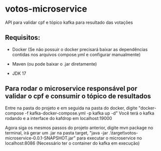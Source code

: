 # votos-microservice
API para validar cpf e tópico kafka para resultado das votações

## Requisitos:

- Docker (Se não possuir o docker precisará baixar as dependências contidas nos arquivos compose.yml e configurar manualmente)
- Maven (ou pode baixar o .jar diretamente)

- JDK 17

## Para rodar o microservice responsável por validar o cpf e consumir o tópico de resultados 
 
Entre na pasta do projeto e em seguida na pasta do docker, digite "docker-compose -f kafka-docker-compose.yml -p kafka up -d"
Você terá o kafka rodando e a interface do kafdrop em localhost:19000

Agora siga os mesmos passos do projeto anterior, digite mvn package no terminal, irá gerar um .jar na pasta target,
"java -jar .\target\votos-microservice-0.0.1-SNAPSHOT.jar" para executar o microservice no localhost:8086 
(Necessário ter o container do kafka em execução)
